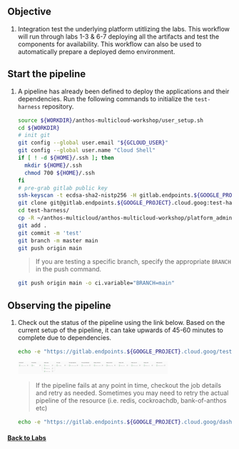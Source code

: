 ## Objective

1. Integration test the underlying platform utitlizing the labs. This workflow will run through labs 1-3 & 6-7 deploying all the artifacts and test the components for availability. This workflow can also be used to automatically prepare a deployed demo environment.

## Start the pipeline

1.  A pipeline has already been defined to deploy the applications and their dependencies. Run the following commands to initialize the `test-harness` repository.

    ```bash
    source ${WORKDIR}/anthos-multicloud-workshop/user_setup.sh
    cd ${WORKDIR}
    # init git
    git config --global user.email "${GCLOUD_USER}"
    git config --global user.name "Cloud Shell"
    if [ ! -d ${HOME}/.ssh ]; then
      mkdir ${HOME}/.ssh
      chmod 700 ${HOME}/.ssh
    fi
    # pre-grab gitlab public key
    ssh-keyscan -t ecdsa-sha2-nistp256 -H gitlab.endpoints.${GOOGLE_PROJECT}.cloud.goog >> ~/.ssh/known_hosts
    git clone git@gitlab.endpoints.${GOOGLE_PROJECT}.cloud.goog:test-harness/test-harness.git
    cd test-harness/
    cp -R ~/anthos-multicloud/anthos-multicloud-workshop/platform_admins/tests/test_harness/. .
    git add .
    git commit -m 'test'
    git branch -m master main
    git push origin main
    ```

    > If you are testing a specific branch, specify the appropriate `BRANCH` in the push command.

    ```bash
    git push origin main -o ci.variable="BRANCH=main"
    ```

## Observing the pipeline

1.  Check out the status of the pipeline using the link below. Based on the current setup of the pipeline, it can take upwards of 45-60 minutes to complete due to dependencies.

    ```bash
    echo -e "https://gitlab.endpoints.${GOOGLE_PROJECT}.cloud.goog/test-harness/test-harness/-/pipelines"
    ```

    <img src="/platform_admins/docs/img/test-harness-pipeline.png" width=70% height=70%>

    > If the pipeline fails at any point in time, checkout the job details and retry as needed. Sometimes you may need to retry the actual pipeline of the resource (i.e. redis, cockroachdb, bank-of-anthos etc)

    ```bash
    echo -e "https://gitlab.endpoints.${GOOGLE_PROJECT}.cloud.goog/dashboard/projects"
    ```

#### [Back to Labs](/README.md#labs)
